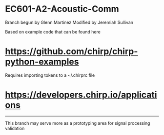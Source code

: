 # EC601-A2-Acoustic-Comm
Branch begun by Glenn Martinez
Modified by Jeremiah Sullivan

Based on example code that can be found here 
# https://github.com/chirp/chirp-python-examples

Requires importing tokens to a ~/.chirprc file
# https://developers.chirp.io/applications

---
This branch may serve more as a prototyping area for signal processing validation

